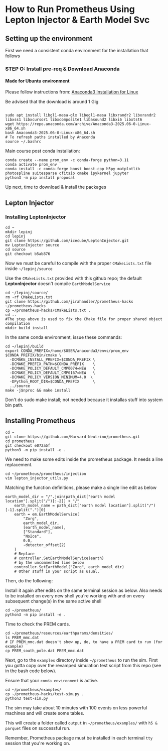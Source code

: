 # How to Run Prometheus Using Lepton Injector & Earth Model Svc

## Setting up the environment

First we need a consistent conda environment for the installation that follows

### STEP O: Install pre-req \& Download Anaconda

#### Made for Ubuntu environment

Please follow instructions from: [Anaconda3 Installation for Linux](https://www.anaconda.com/docs/getting-started/anaconda/install#macos-linux-installation:navigator-dependencies)

Be advised that the download is around 1 Gig

```bash=

sudo apt install libgl1-mesa-glx libegl1-mesa libxrandr2 libxrandr2 libxss1 libxcursor1 libxcomposite1 libasound2 libxi6 libxtst6
wget https://repo.anaconda.com/archive/Anaconda3-2025.06-0-Linux-x86_64.sh
bash Anaconda3-2025.06-0-Linux-x86_64.sh
# To refresh paths installed by Anaconda
source ~/.bashrc
```

Main course post conda installation:

```bash=
conda create --name prom_env -c conda-forge python=3.11
conda activate prom_env
conda install -c conda-forge boost boost-cpp h5py matplotlib photospline suitesparse cfitsio cmake ipykernel jupyter
python3 -m pip install proposal
```
Up next, time to download & install the packages

## Lepton Injector

### Installing LeptonInjector

```bash=
cd ~
mkdir lepinj
cd lepinj
git clone https://github.com/icecube/LeptonInjector.git
mv LeptonInjector source
cd source
git checkout b5ab876
```

Now we must be careful to compile with the proper `CMakeLists.txt` file inside
`~/lepinj/source`

Use the `CMakeLists.txt` provided with this github repo; the default **LeptonInjector** doesn't compile `EarthModelService`

```bash=
cd ~/lepinj/source/
rm -rf CMakeLists.txt
git clone https://github.com/jirahandler/prometheus-hacks ~/prometheus-hacks
cp ~/prometheus-hacks/CMakeLists.txt .
cd ..
#The step above is used to fix the CMake file for proper shared object compilation
mkdir build install
```

In the same conda environment, issue these commands:

```bash=
cd ~/lepinj/build
export CONDA_PREFIX=/home/$USER/anaconda3/envs/prom_env
$CONDA_PREFIX/bin/cmake \
  -DCMAKE_INSTALL_PREFIX=$CONDA_PREFIX \
  -DCMAKE_PREFIX_PATH=$CONDA_PREFIX    \
  -DCMAKE_POLICY_DEFAULT_CMP0074=NEW   \
  -DCMAKE_POLICY_DEFAULT_CMP0167=NEW   \
  -DCMAKE_POLICY_VERSION_MINIMUM=4.0  \
  -DPython_ROOT_DIR=$CONDA_PREFIX      \
  ../source
make -j$nproc && make install
```
Don't do sudo make install; not needed because it installas stuff into system bin path.

## Installing Prometheus

```bash=
cd ~
git clone https://github.com/Harvard-Neutrino/prometheus.git
cd prometheus
git checkout e072a5f
python3 -m pip install -e .
```
We need to make some edits inside the prometheus package. It needs a line replacement.

```bash=
cd ~/prometheus/prometheus/injection
vim lepton_injector_utils.py

```
Matching the function definitions, please make a single line edit as below

```bash=
earth_model_dir = "/".join(path_dict["earth model location"].split("/")[:-2]) + "/"
    earth_model_name = path_dict["earth model location"].split("/")[-1].split(".")[0]
    earth = em.EarthModelService(
        "Zorg",
        earth_model_dir,
        [earth_model_name],
        ["Standard"],
        "NoIce",
        0.0,
        -detector_offset[2]
    )
    # Replace
    # controller.SetEarthModelService(earth)
    # by the uncommented line below
    controller.SetEarthModel("Zorg", earth_model_dir)
    # Other stuff in your script as usual.
```
Then, do the following:

Install it again after edits on the same terminal session as below.
Also needs to be installed on every new shell you're working with and on every subsequent change(s) in the same active shell

```bash=
cd ~/prometheus/
python3 -m pip install -e .
```

Time to check the  PREM cards.

```bash=
cd ~/prometheus/resources/earthparams/densities/
ls PREM_mmc.dat
# IF PREM_mmc.dat doesn't show up, do, to have a PREM card to run (for example)
cp PREM_south_pole.dat PREM_mmc.dat
```
Next, go to the `examples` directory inside `~/prometheus` to run the sim.
First you gotta copy over the revamped simulation test script from this repo (see in the bash code below).

Ensure that your `conda environment` is active.

```bash=
cd ~/prometheus/examples/
cp ~/prometheus-hacks/test-sim.py .
python3 test-sim.py
 ```
The sim may take about 10 minutes with 100 events on less powerful machines and will create some tables.

This will create a folder called `output` in `~/prometheus/examples/` with `h5 & parquet` files on successful run.

Remember, Prometheus package must be installed in each terminal `tty` session that you're working on.









